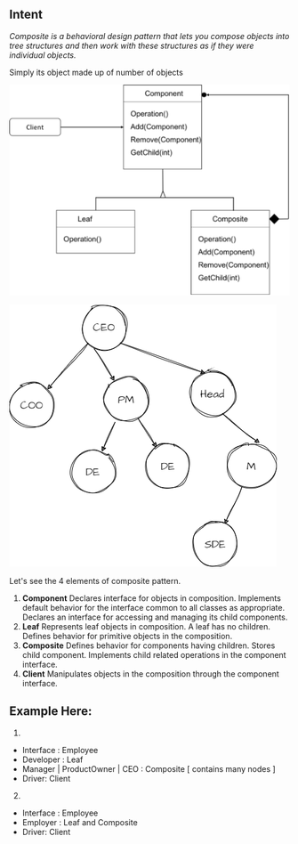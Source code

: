 Intent
------
*Composite is a behavioral design pattern that lets you compose objects into tree structures and
then work with these structures as if they were individual objects.*

Simply its object made up of number of objects

![composite.png](composite.png)

![composite_org.png](composite_org.png)

Let's see the 4 elements of composite pattern.

1) **Component**
   Declares interface for objects in composition.
   Implements default behavior for the interface common to all classes as appropriate.
   Declares an interface for accessing and managing its child components.
2) **Leaf**
   Represents leaf objects in composition. A leaf has no children.
   Defines behavior for primitive objects in the composition.
3) **Composite**
   Defines behavior for components having children.
   Stores child component.
   Implements child related operations in the component interface.
4) **Client**
   Manipulates objects in the composition through the component interface.

Example Here:
------------
1.
- Interface : Employee
- Developer : Leaf
- Manager | ProductOwner | CEO : Composite [ contains many nodes ]
- Driver: Client
2.
- Interface : Employee
- Employer : Leaf and Composite
- Driver: Client